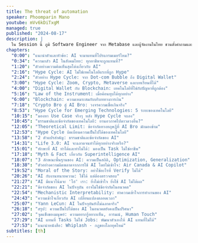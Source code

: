 ```yaml
---
title: The threat of automation
speaker: Phoomparin Mano
youtube: mVv6kDiTxgM
managed: true
published: "2024-08-17"
description: |
  ใน Session นี้ ภูมิ Software Engineer จาก Metabase และผู้จัดงานในไทย ชวนตั้งคำถามและสำรวจความกังวลเรื่อง AI จะมาแทนที่งานของมนุษย์ โดยเปรียบเทียบกับ Hype Cycle ของเทคโนโลยีต่างๆ ในอดีต เช่น dot-com bubble และ crypto ภูมิอธิบายถึงธรรมชาติและข้อจำกัดของ AI พร้อมยกตัวอย่างงานวิจัยที่ช่วยให้เข้าใจการทำงานของ AI มากขึ้น Session นี้เหมาะสำหรับผู้ที่สนใจผลกระทบของ AI ต่อตลาดแรงงาน และต้องการเข้าใจความเป็นไปได้และข้อจำกัดของ AI ในปัจจุบัน
chapters:
  "0:00": "แนะนำตัวและหัวข้อ: AI จะมาแทนที่โปรแกรมเมอร์ไหม?"
  "0:34": "ความกลัว AI ในสังคมไทย: ทุกอาชีพจะถูกแทนที่?"
  "1:20": "ตัวอย่างความคิดเห็นสุดโต่งเกี่ยวกับ AI"
  "2:16": "Hype Cycle: AI ไม่ใช่เทคโนโลยีแรกที่ถูก Hype"
  "2:24": "ตัวอย่าง Hype Cycle: จาก Dot-com Bubble ถึง Digital Wallet"
  "3:00": "Hype Cycle: Zoom, Crypto, Metaverse และบทเรียนที่ได้"
  "4:00": "Digital Wallet กับ Blockchain: เทคโนโลยีที่ใช่กับปัญหาที่ถูกต้อง"
  "5:16": "Law of the Instrument: เมื่อค้อนทุบได้ทุกอย่าง"
  "6:00": "Blockchain: ความเหมาะสมกับบริบททางการเงิน"
  "7:18": "Crypto Bro สู่ AI Bro: วงจรความเชื่อเกินจริง"
  "8:53": "Hype Cycle for Emerging Technologies: 5 ระยะของเทคโนโลยี"
  "10:15": "มองหา Use Case จริงๆ หลัง Hype Cycle จบลง"
  "10:45": "ธรรมชาติและข้อจำกัดของเทคโนโลยี: ยานอวกาศไปดาวดวงอื่น?"
  "12:05": "Theoretical Limit: ข้อจำกัดทางทฤษฎีที่ AI Bro มักมองข้าม"
  "12:53": "Hype Cycle บิดเบือนความเป็นไปได้ของเทคโนโลยี"
  "13:58": "2 ตัวแปรสำคัญ: ธรรมชาติและข้อจำกัดของ AI"
  "14:31": "Life 3.0: AI จะฉลาดจนทำได้ทุกอย่างจริงหรือ?"
  "15:01": "ทักษะที่ AI ทำได้และทำไม่ได้: มองเป็น Task ไม่ใช่อาชีพ"
  "17:18": "Myth & Fact เกี่ยวกับ Superintelligence AI"
  "18:07": "3 ลักษณะพื้นฐานของ AI: ความเป็นสถิติ, Optimization, Generalization"
  "18:38": "ตัวอย่างความผิดพลาดจากการใช้ AI โดยไม่เข้าใจ: Air Canada & AI Copilot"
  "19:52": "Moral of the Story: อย่าใช้อะไรที่ Verify ไม่ได้"
  "20:26": "AI กับงานทนายความ: ใช้ได้ แต่ต้องตรวจสอบ"
  "21:27": "AI มีแนวโน้มจะ 'โอ๋' เรา: ยิ่งไม่เข้าใจ ยิ่งใช้ AI ไม่ได้ผล"
  "22:21": "ข้อจำกัดของ AI ในปัจจุบัน อาจไม่ใช่ข้อจำกัดในอนาคต"
  "22:54": "Mechanistic Interpretability: ทำความเข้าใจการทำงานของ AI"
  "24:43": "ความเข้าใจเกี่ยวกับ AI เปลี่ยนแปลงตลอดเวลา"
  "25:07": "Yann LeCun: AI ในปัจจุบันยังไม่ฉลาดจริง"
  "26:18": "สรุป: ความเป็นไปได้ของ AI ในอนาคตยังคงเป็นปริศนา"
  "27:02": "จุดแข็งของมนุษย์: ความอยากรู้อยากเห็น, อารมณ์, Human Touch"
  "27:29": "AI แทนที่ Tasks ไม่ใช่ Jobs: พัฒนาตัวเองให้ AI แทนที่ไม่ได้"
  "27:53": "แนะนำหนังสือ: Whiplash - กฎของโลกยุคใหม่"
subtitles: [th]
---
```

